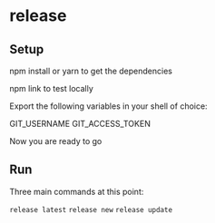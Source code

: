# release

## Setup

npm install or yarn to get the dependencies

npm link to test locally

Export the following variables in your shell of choice:
  
  GIT_USERNAME
  GIT_ACCESS_TOKEN
  
Now you are ready to go


## Run

Three main commands at this point:

`release latest`
`release new`
`release update`
